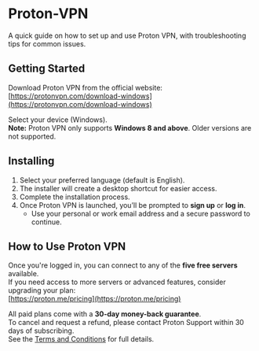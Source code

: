 # Proton-VPN

A quick guide on how to set up and use Proton VPN, with troubleshooting tips for common issues.

## Getting Started

Download Proton VPN from the official website:  
[https://protonvpn.com/download-windows](https://protonvpn.com/download-windows)

Select your device (Windows).  
**Note:** Proton VPN only supports **Windows 8 and above**. Older versions are not supported.

## Installing

1. Select your preferred language (default is English).
2. The installer will create a desktop shortcut for easier access.
3. Complete the installation process.
4. Once Proton VPN is launched, you’ll be prompted to **sign up** or **log in**.
   - Use your personal or work email address and a secure password to continue.

## How to Use Proton VPN

Once you're logged in, you can connect to any of the **five free servers** available.  
If you need access to more servers or advanced features, consider upgrading your plan:  
[https://proton.me/pricing](https://proton.me/pricing)

All paid plans come with a **30-day money-back guarantee**.  
To cancel and request a refund, please contact Proton Support within 30 days of subscribing.  
See the [Terms and Conditions](https://proton.me/legal/terms?ref=pvpncom) for full details.

